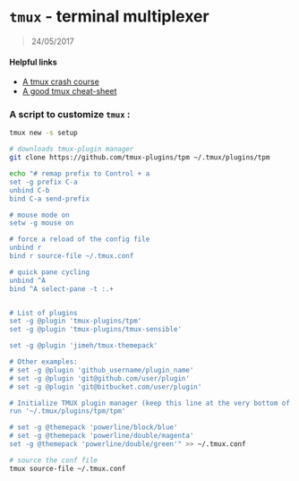 # `tmux` - terminal multiplexer
> 24/05/2017

#### Helpful links
  - [A tmux crash course](https://robots.thoughtbot.com/a-tmux-crash-course)
  - [A good tmux cheat-sheet](https://gist.github.com/MohamedAlaa/2961058)

### A script to customize `tmux` :
```bash
tmux new -s setup

# downloads tmux-plugin manager
git clone https://github.com/tmux-plugins/tpm ~/.tmux/plugins/tpm

echo "# remap prefix to Control + a
set -g prefix C-a
unbind C-b
bind C-a send-prefix

# mouse mode on
setw -g mouse on

# force a reload of the config file
unbind r
bind r source-file ~/.tmux.conf

# quick pane cycling
unbind ^A
bind ^A select-pane -t :.+


# List of plugins
set -g @plugin 'tmux-plugins/tpm'
set -g @plugin 'tmux-plugins/tmux-sensible'

set -g @plugin 'jimeh/tmux-themepack'

# Other examples:
# set -g @plugin 'github_username/plugin_name'
# set -g @plugin 'git@github.com/user/plugin'
# set -g @plugin 'git@bitbucket.com/user/plugin'

# Initialize TMUX plugin manager (keep this line at the very bottom of tmux.conf)
run '~/.tmux/plugins/tpm/tpm'

# set -g @themepack 'powerline/block/blue'
# set -g @themepack 'powerline/double/magenta'
set -g @themepack 'powerline/double/green'" >> ~/.tmux.conf

# source the conf file
tmux source-file ~/.tmux.conf
```
